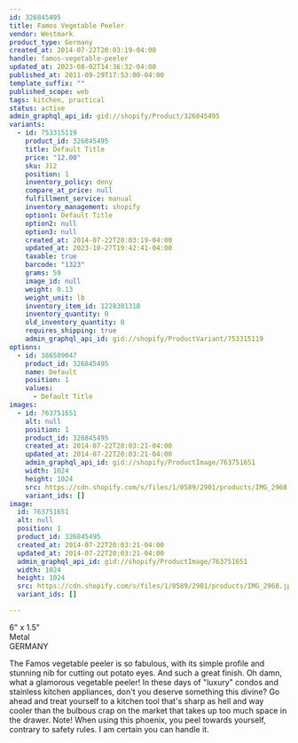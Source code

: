 ```yaml
---
id: 326845495
title: Famos Vegetable Peeler
vendor: Westmark
product_type: Germany
created_at: 2014-07-22T20:03:19-04:00
handle: famos-vegetable-peeler
updated_at: 2023-08-02T14:36:32-04:00
published_at: 2011-09-29T17:53:00-04:00
template_suffix: ""
published_scope: web
tags: kitchen, practical
status: active
admin_graphql_api_id: gid://shopify/Product/326845495
variants:
  - id: 753315119
    product_id: 326845495
    title: Default Title
    price: "12.00"
    sku: J12
    position: 1
    inventory_policy: deny
    compare_at_price: null
    fulfillment_service: manual
    inventory_management: shopify
    option1: Default Title
    option2: null
    option3: null
    created_at: 2014-07-22T20:03:19-04:00
    updated_at: 2023-10-27T19:42:41-04:00
    taxable: true
    barcode: "1323"
    grams: 59
    image_id: null
    weight: 0.13
    weight_unit: lb
    inventory_item_id: 1228301318
    inventory_quantity: 0
    old_inventory_quantity: 0
    requires_shipping: true
    admin_graphql_api_id: gid://shopify/ProductVariant/753315119
options:
  - id: 386509047
    product_id: 326845495
    name: Default
    position: 1
    values:
      - Default Title
images:
  - id: 763751651
    alt: null
    position: 1
    product_id: 326845495
    created_at: 2014-07-22T20:03:21-04:00
    updated_at: 2014-07-22T20:03:21-04:00
    admin_graphql_api_id: gid://shopify/ProductImage/763751651
    width: 1024
    height: 1024
    src: https://cdn.shopify.com/s/files/1/0589/2901/products/IMG_2968.jpeg?v=1406073801
    variant_ids: []
image:
  id: 763751651
  alt: null
  position: 1
  product_id: 326845495
  created_at: 2014-07-22T20:03:21-04:00
  updated_at: 2014-07-22T20:03:21-04:00
  admin_graphql_api_id: gid://shopify/ProductImage/763751651
  width: 1024
  height: 1024
  src: https://cdn.shopify.com/s/files/1/0589/2901/products/IMG_2968.jpeg?v=1406073801
  variant_ids: []

---
```


6" x 1.5"  
Metal  
GERMANY

The Famos vegetable peeler is so fabulous, with its simple profile and stunning nib for cutting out potato eyes. And such a great finish. Oh damn, what a glamorous vegetable peeler! In these days of "luxury" condos and stainless kitchen appliances, don't you deserve something this divine? Go ahead and treat yourself to a kitchen tool that's sharp as hell and way cooler than the bulbous crap on the market that takes up too much space in the drawer. Note! When using this phoenix, you peel towards yourself, contrary to safety rules. I am certain you can handle it.